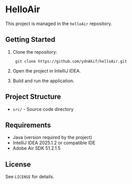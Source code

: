 # HelloAir

This project is managed in the `helloAir` repository.

## Getting Started

1. Clone the repository:

        git clone https://github.com/ydnAkif/helloAir.git

2. Open the project in IntelliJ IDEA.
3. Build and run the application.

## Project Structure

- `src/` - Source code directory

## Requirements

- Java (version required by the project)
- IntelliJ IDEA 2025.1.2 or compatible IDE
- Adobe Air SDK 51.2.1.5

## License

See `LICENSE` for details.
